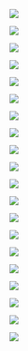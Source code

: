 ![](http://kfcoding-static.oss-cn-hangzhou.aliyuncs.com/gitcourse-DaSE_lab/course1/%E5%B9%BB%E7%81%AF%E7%89%8755.JPG)

![](http://kfcoding-static.oss-cn-hangzhou.aliyuncs.com/gitcourse-DaSE_lab/course1/%E5%B9%BB%E7%81%AF%E7%89%8756.JPG)

![](http://kfcoding-static.oss-cn-hangzhou.aliyuncs.com/gitcourse-DaSE_lab/course1/%E5%B9%BB%E7%81%AF%E7%89%8757.JPG)

![](http://kfcoding-static.oss-cn-hangzhou.aliyuncs.com/gitcourse-DaSE_lab/course1/%E5%B9%BB%E7%81%AF%E7%89%8758.JPG)

![](http://kfcoding-static.oss-cn-hangzhou.aliyuncs.com/gitcourse-DaSE_lab/course1/%E5%B9%BB%E7%81%AF%E7%89%8759.JPG)

![](http://kfcoding-static.oss-cn-hangzhou.aliyuncs.com/gitcourse-DaSE_lab/course1/%E5%B9%BB%E7%81%AF%E7%89%8760.JPG)

![](http://kfcoding-static.oss-cn-hangzhou.aliyuncs.com/gitcourse-DaSE_lab/course1/%E5%B9%BB%E7%81%AF%E7%89%8761.JPG)

![](http://kfcoding-static.oss-cn-hangzhou.aliyuncs.com/gitcourse-DaSE_lab/course1/%E5%B9%BB%E7%81%AF%E7%89%8762.JPG)

![](http://kfcoding-static.oss-cn-hangzhou.aliyuncs.com/gitcourse-DaSE_lab/course1/%E5%B9%BB%E7%81%AF%E7%89%8763.JPG)

![](http://kfcoding-static.oss-cn-hangzhou.aliyuncs.com/gitcourse-DaSE_lab/course1/%E5%B9%BB%E7%81%AF%E7%89%8764.JPG)

![](http://kfcoding-static.oss-cn-hangzhou.aliyuncs.com/gitcourse-DaSE_lab/course1/%E5%B9%BB%E7%81%AF%E7%89%8765.JPG)

![](http://kfcoding-static.oss-cn-hangzhou.aliyuncs.com/gitcourse-DaSE_lab/course1/%E5%B9%BB%E7%81%AF%E7%89%8766.JPG)

![](http://kfcoding-static.oss-cn-hangzhou.aliyuncs.com/gitcourse-DaSE_lab/course1/%E5%B9%BB%E7%81%AF%E7%89%8767.JPG)

![](http://kfcoding-static.oss-cn-hangzhou.aliyuncs.com/gitcourse-DaSE_lab/course1/%E5%B9%BB%E7%81%AF%E7%89%8768.JPG)

![](http://kfcoding-static.oss-cn-hangzhou.aliyuncs.com/gitcourse-DaSE_lab/course1/%E5%B9%BB%E7%81%AF%E7%89%8769.JPG)

![](http://kfcoding-static.oss-cn-hangzhou.aliyuncs.com/gitcourse-DaSE_lab/course1/%E5%B9%BB%E7%81%AF%E7%89%8770.JPG)

![](http://kfcoding-static.oss-cn-hangzhou.aliyuncs.com/gitcourse-DaSE_lab/course1/%E5%B9%BB%E7%81%AF%E7%89%8771.JPG)

![](http://kfcoding-static.oss-cn-hangzhou.aliyuncs.com/gitcourse-DaSE_lab/course1/%E5%B9%BB%E7%81%AF%E7%89%8772.JPG)

![](http://kfcoding-static.oss-cn-hangzhou.aliyuncs.com/gitcourse-DaSE_lab/course1/%E5%B9%BB%E7%81%AF%E7%89%8773.JPG)

![](http://kfcoding-static.oss-cn-hangzhou.aliyuncs.com/gitcourse-DaSE_lab/course1/%E5%B9%BB%E7%81%AF%E7%89%8774.JPG)